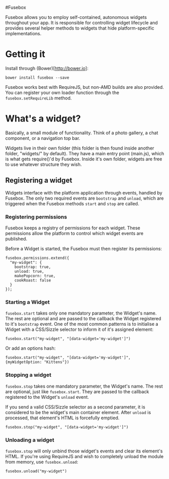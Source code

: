 #Fusebox

Fusebox allows you to employ self-contained, autonomous widgets throughout your app. It is responsible for controlling widget lifecycle and provides several helper methods to widgets that hide platform-specific implementations.

# Getting it
Install through (Bower)[http://bower.io]:
```
bower install fusebox --save
```

Fusebox works best with RequireJS, but non-AMD builds are also provided. You can register your own loader function through the ```fusebox.setRequireLib``` method.

# What's a widget?
Basically, a small module of functionality. Think of a photo gallery, a chat component, or a navigation top bar.

Widgets live in their own folder (this folder is then found inside another folder, "widgets/" by default). They have a main entry point (main.js), which is what gets require()'d by Fusebox. Inside it's own folder, widgets are free to use whatever structure they wish.

## Registering a widget
Widgets interface with the platform application through events, handled by Fusebox. The only two required events are ```bootstrap``` and ```unload```, which are triggered when the Fusebox methods ```start``` and ```stop``` are called.

### Registering permissions
Fusebox keeps a registry of permissions for each widget. These permissions allow the platform to control which widget events are published.

Before a Widget is started, the Fusebox must then register its permissions:
```
fusebox.permissions.extend({
  "my-widget": {
    bootstrap: true,
    unload: true,
    makePopcorn: true,
    cookRoast: false
  }
});
```

### Starting a Widget
```fusebox.start``` takes only one mandatory parameter, the Widget's name. The rest are optional and are passed to the callback the Widget registered to it's ```bootstrap``` event.
One of the most common patterns is to initialise a Widget with a CSS/Sizzle selector to inform it of it's assigned element:
```
fusebox.start("my-widget", "[data-widget='my-widget']")
```
Or add an options hash:
```
fusebox.start("my-widget", "[data-widget='my-widget']", {myWidgetOption: "Kittens"})
```

### Stopping a widget
```fusebox.stop``` takes one mandatory parameter, the Widget's name. The rest are optional, just like ```fusebox.start```. They are passed to the callback registered to the Widget's ```unload``` event.

If you send a valid CSS/Sizzle selector as a second parameter, it is considered to be the widget's main container element. After ```unload``` is processed, that element's HTML is forcefully emptied.

```
fusebox.stop("my-widget", "[data-widget='my-widget']")
```

### Unloading a widget
```fusebox.stop``` will only unbind those widget's events and clear its element's HTML. If you're using RequireJS and wish to completely unload the module from memory, use ```fusebox.unload```:

```
fusebox.unload("my-widget")
```
